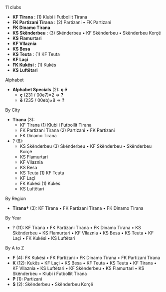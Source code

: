 11 clubs

- **KF Tirana** : (1) Klubi i Futbollit Tirana
- **FK Partizani Tirana** : (2) Partizani • FK Partizani
- **FK Dinamo Tirana**
- **KS Skënderbeu** : (3) Skënderbeu • KF Skënderbeu • Skënderbeu Korçë
- **KS Flamurtari**
- **KF Vllaznia**
- **KS Besa**
- **KS Teuta** : (1) KF Teuta
- **KF Laçi**
- **FK Kukësi** : (1) Kukës
- **KS Luftëtari**




Alphabet

- **Alphabet Specials** (2):  **ç**  **ë** 
  - **ç** (231 / 00e7)×2 => **?**
  - **ë** (235 / 00eb)×8 => **?**




By City

- **Tirana** (3): 
  - KF Tirana  (1) Klubi i Futbollit Tirana
  - FK Partizani Tirana  (2) Partizani • FK Partizani
  - FK Dinamo Tirana 
- ? (8): 
  - KS Skënderbeu  (3) Skënderbeu • KF Skënderbeu • Skënderbeu Korçë
  - KS Flamurtari 
  - KF Vllaznia 
  - KS Besa 
  - KS Teuta  (1) KF Teuta
  - KF Laçi 
  - FK Kukësi  (1) Kukës
  - KS Luftëtari 




By Region

- **Tirana†** (3):   KF Tirana • FK Partizani Tirana • FK Dinamo Tirana




By Year

- ? (11):   KF Tirana • FK Partizani Tirana • FK Dinamo Tirana • KS Skënderbeu • KS Flamurtari • KF Vllaznia • KS Besa • KS Teuta • KF Laçi • FK Kukësi • KS Luftëtari






By A to Z

- **F** (4): FK Kukësi • FK Partizani • FK Dinamo Tirana • FK Partizani Tirana
- **K** (12): Kukës • KF Laçi • KS Besa • KF Teuta • KS Teuta • KF Tirana • KF Vllaznia • KS Luftëtari • KF Skënderbeu • KS Flamurtari • KS Skënderbeu • Klubi i Futbollit Tirana
- **P** (1): Partizani
- **S** (2): Skënderbeu • Skënderbeu Korçë




